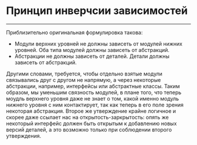 #  Принцип инверчсии зависимостей
------
Приблизительно оригинальная формулировка такова:
- Модули верхних уровней не должны зависеть от модулей нижних уровней. Оба типа модулей должны зависеть от абстракций.
- Абстракции не должны зависеть от деталей. Детали должны зависеть от абстракций.

Другими словами, требуется, чтобы отдeльно взятые модули связывались друг с другом не напрямую, а через некоторые абстракции, например, интерфейсы или абстрактные классы. Таким образом, мы уменьшим связность модулей, в плане того, что теперь моудль верхнего уровня даже не знает о том, какой именно модуль  нижнего уровня с ним контактирует, так как теперь в его поле зрения некоторая абстракция. 
Второе же утверждение крайне логичное и скорее даже ссылает нас на открытость-заркрытость: опять же некоторый интерфейс должен быть открытым к добавлению новых версий деталей, а это возможно только при соблюдении второго утверждения.